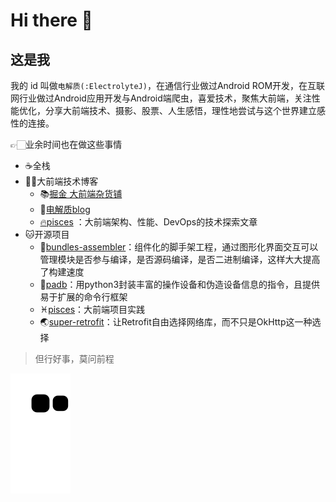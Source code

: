 # Hi there 👋

## 这是我

我的 id 叫做`电解质(:ElectrolyteJ)`，在通信行业做过Android ROM开发，在互联网行业做过Android应用开发与Android端爬虫，喜爱技术，聚焦大前端，关注性能优化，分享大前端技术、摄影、股票、人生感悟，理性地尝试与这个世界建立感性的连接。

👉🏻业余时间也在做这些事情
- ☕️全栈
- 🤖大前端技术博客
  - 📚[掘金 大前端杂货铺](https://juejin.cn/user/641770520320232/posts)
  - 📒[电解质blog](https://electrolyteJ.github.io/blog)
  - [🔥pisces](https://big-frontend.github.io/pisces/) ：大前端架构、性能、DevOps的技术探索文章
- 🐱开源项目
  - 🚀[bundles-assembler](https://github.com/electrolyteJ/bundles-assembler)：组件化的脚手架工程，通过图形化界面交互可以管理模块是否参与编译，是否源码编译，是否二进制编译，这样大大提高了构建速度
  - 👻[padb](https://github.com/ghost-plan/padb)：用python3封装丰富的操作设备和伪造设备信息的指令，且提供易于扩展的命令行框架
  - ♓[pisces](https://github.com/big-frontend/pisces)：大前端项目实践
  - 🌏[super-retrofit](https://github.com/electrolyteJ/super-retrofit)：让Retrofit自由选择网络库，而不只是OkHttp这一种选择

> 但行好事，莫问前程
<!-- (plolyglot:dart/javascript/python/java/kotlin/cpp) -->
<!-- ![qrcode_for_gh_7ee5cf10b1bf_258](https://user-images.githubusercontent.com/13391139/196044770-c8e2a2f2-0be5-4571-b4d9-9faba5033503.jpeg) -->

![Snake animation](https://github.com/electrolyteJ/electrolyteJ/blob/output/github-contribution-grid-snake.svg)

